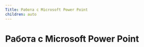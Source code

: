 ```yaml
---
Title: Работа с Microsoft Power Point
children: auto
---
```



Работа с Microsoft Power Point
==============================
